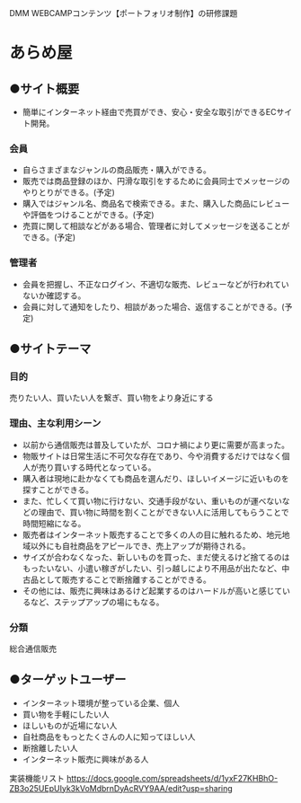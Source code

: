 DMM WEBCAMPコンテンツ【ポートフォリオ制作】の研修課題

# あらめ屋

## ●サイト概要
- 簡単にインターネット経由で売買ができ、安心・安全な取引ができるECサイト開発。

### 会員
- 自らさまざまなジャンルの商品販売・購入ができる。
- 販売では商品登録のほか、円滑な取引をするために会員同士でメッセージのやりとりができる。(予定)
- 購入ではジャンル名、商品名で検索できる。また、購入した商品にレビューや評価をつけることができる。(予定)
- 売買に関して相談などがある場合、管理者に対してメッセージを送ることができる。(予定)

### 管理者
- 会員を把握し、不正なログイン、不適切な販売、レビューなどが行われていないか確認する。
- 会員に対して通知をしたり、相談があった場合、返信することができる。(予定)

## ●サイトテーマ
### 目的
売りたい人、買いたい人を繋ぎ、買い物をより身近にする

### 理由、主な利用シーン
- 以前から通信販売は普及していたが、コロナ禍により更に需要が高まった。
- 物販サイトは日常生活に不可欠な存在であり、今や消費するだけではなく個人が売り買いする時代となっている。
- 購入者は現地に赴かなくても商品を選んだり、ほしいイメージに近いものを探すことができる。
- また、忙しくて買い物に行けない、交通手段がない、重いものが運べないなどの理由で、買い物に時間を割くことができない人に活用してもらうことで時間短縮になる。
- 販売者はインターネット販売することで多くの人の目に触れるため、地元地域以外にも自社商品をアピールでき、売上アップが期待される。
- サイズが合わなくなった、新しいものを買った、まだ使えるけど捨てるのはもったいない、小遣い稼ぎがしたい、引っ越しにより不用品が出たなど、中古品として販売することで断捨離することができる。
- その他には、販売に興味はあるけど起業するのはハードルが高いと感じているなど、ステップアップの場にもなる。

### 分類
総合通信販売

## ●ターゲットユーザー
- インターネット環境が整っている企業、個人
- 買い物を手軽にしたい人
- ほしいものが近場にない人
- 自社商品をもっとたくさんの人に知ってほしい人
- 断捨離したい人
- インターネット販売に興味がある人

実装機能リスト
https://docs.google.com/spreadsheets/d/1yxF27KHBhO-ZB3o25UEpUIyk3kVoMdbrnDyAcRVY9AA/edit?usp=sharing

<!--アプリケーション詳細設計書-->
<!--https://docs.google.com/spreadsheets/d/1zh4xEbdjdPelP8iP8SCuJWXfhb1wL9G19Zi2M2YFgcA/edit?usp=sharing-->


<!---->


